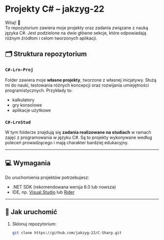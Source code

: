 # Projekty C# – jakzyg-22

Witaj! 👋  
To repozytorium zawiera moje projekty oraz zadania związane z nauką języka C#. Jest podzielone na dwie główne sekcje, które odpowiadają różnym źródłom i celom tworzonych aplikacji.

## 🗂 Struktura repozytorium

### `C#-Lrn-Proj`
Folder zawiera moje **własne projekty**, tworzone z własnej inicjatywy. Służą mi do nauki, testowania różnych koncepcji oraz rozwijania umiejętności programistycznych. Przykłady to:
- kalkulatory
- gry konsolowe
- aplikacje użytkowe

### `C#-LrnStud`
W tym folderze znajdują się **zadania realizowane na studiach** w ramach zajęć z programowania w języku C#. Są to projekty wykonywane według poleceń prowadzącego i mają charakter bardziej edukacyjny.

---

## 💻 Wymagania

Do uruchomienia projektów potrzebujesz:
- .NET SDK (rekomendowana wersja 6.0 lub nowsza)
- IDE, np. [Visual Studio](https://visualstudio.microsoft.com/) lub [Rider](https://www.jetbrains.com/rider/)

---

## 🚀 Jak uruchomić

1. Sklonuj repozytorium:
   ```bash
   git clone https://github.com/jakzyg-22/C-Sharp.git
